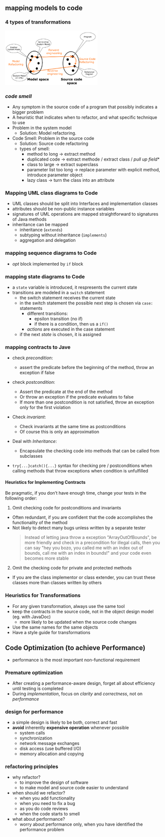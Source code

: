 ## mapping models to code
### 4 types of transformations
<img src="pics/modeltransf.png" width="300">

### ***code smell***
- Any symptom in the source code of a program that possibly indicates a bigger problem
- A heuristic that indicates when to refactor, and what specific technique to use
- Problem in the system model
  - Solution: Model refactoring.
- Code Smell: Problem in the source code
  - Solution: Source code refactoring
  - types of smell:
    - method to long -> extract method
    - duplicated code -> extract methode / extract class / *pull up field**
    - class to large -> extract superclass
    - parameter list too long -> replace parameter with explicit method, introduce parameter object
    - lazy class -> turn the class into an attribute

### Mapping UML class diagrams to Code
- UML classes should be split into Interfaces and implementation classes
- attributes should be non-public instance variables
- signatures of UML operations are mapped straightforward to signatures of Java methods
- inheritance can be mapped
  - inheritance (`extends`)
  - subtyping without inheritance (`implements`)
  - aggregation and delegation

### mapping sequence diagrams to Code
- *opt* block implemented by `if` block

### mapping state diagrams to Code
- a `state` variable is introduced, it respresents the current state
- transitions are modeled in a `switch` statement
  - the switch statement receives the current state
  - in the switch statement the possible next step is chosen via `case:` statements
    - different transitions:
      - epsilon transition (no if)
      - if there is a condition, then us a `if()`
    - *actions* are executed in the case statement
  - if the next *state* is chosen, it is assigned

### mapping contracts to Jave
- check *precondition*:
  - assert the predicate before the beginning of the method, throw an exception if false
- check *postcondition*:
  - Assert the predicate at the end of the method
  - Or throw an exception if the predicate evaluates to false
  - If more than one postcondition is not satisfied, throw an exception only for the first violation
- Check *invariant*:
  - Check invariants at the same time as postconditions
  - Of course this is only an approximation
- Deal with *Inheritance*:
  - Encapsulate the checking code into methods that can be called from subclasses

- `try{...}catch(){...}` syntax for checking pre / postconditions when calling methods that throw exceptions when condition is unfulfilled

#### Heuristics for Implementing Contracts
Be pragmatic, if you don’t have enough time, change your tests in the following order:
1. Omit checking code for postconditions and invariants
  - Often redundant, if you are confident that the code accomplishes the functionality of the method
  - Not likely to detect many bugs unless written by a separate tester
      > Instead of letting java throw a exception "ArrayOutOfBounds", be more friendly and check in a precondition for illegal calls, then you can say "hey you bozo, you called me with an index out of bounds, call me with an index in bounds!" and your code even becomes more stable

2. Omit the checking code for private and protected methods
  - If you are the class implementor or class extender, you can trust these classes more than classes written by others

### Heuristics for Transformations
- For any given transformation, always use the same tool
- keep the contracts in the source code, not in the object design model (eg. with JavaDoc)
  - more likely to be updated when the source code changes
- Use the same names for the same objects
- Have a style guide for transformations

## Code Optimization (to achieve Performance)
- performance is the most important non-functional requirement

### Premature optimization
- After creating a performance-aware design, forget all about efficiency until testing is completed
- During *implementation*, focus on *clarity* and *correctness*, not on *performance*
### design for performance
- a simple design is likely to be both, correct and fast
- **avoid** inherently **expensive operation** whenever possible
  - system calls
  - synchronization
  - network message exchanges
  - disk access (use buffered I/O)
  - memory allocation and copying

### refactoring principles
- why refactor?
  - to improve the design of software
  - to make model and source code easier to understand
- when should we refactor?
  - when you add functionality
  - when you need to fix a bug
  - as you do code reviews
  - when the code starts to smell
- what about performance?
  - worry about performance only, when you have identified the performance problem
